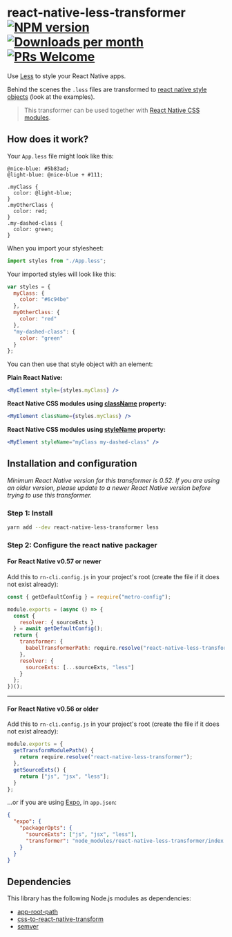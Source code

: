 # react-native-less-transformer [![NPM version](http://img.shields.io/npm/v/react-native-less-transformer.svg)](https://www.npmjs.org/package/react-native-less-transformer) [![Downloads per month](https://img.shields.io/npm/dm/react-native-less-transformer.svg)](http://npmcharts.com/compare/react-native-less-transformer?periodLength=30) [![PRs Welcome](https://img.shields.io/badge/PRs-welcome-brightgreen.svg)](https://egghead.io/courses/how-to-contribute-to-an-open-source-project-on-github)

Use [Less](http://lesscss.org/) to style your React Native apps.

Behind the scenes the `.less` files are transformed to [react native style objects](https://facebook.github.io/react-native/docs/style.html) (look at the examples).

> This transformer can be used together with [React Native CSS modules](https://github.com/kristerkari/react-native-css-modules).

## How does it work?

Your `App.less` file might look like this:

```less
@nice-blue: #5b83ad;
@light-blue: @nice-blue + #111;

.myClass {
  color: @light-blue;
}
.myOtherClass {
  color: red;
}
.my-dashed-class {
  color: green;
}
```

When you import your stylesheet:

```js
import styles from "./App.less";
```

Your imported styles will look like this:

```js
var styles = {
  myClass: {
    color: "#6c94be"
  },
  myOtherClass: {
    color: "red"
  },
  "my-dashed-class": {
    color: "green"
  }
};
```

You can then use that style object with an element:

**Plain React Native:**

```jsx
<MyElement style={styles.myClass} />
```

**React Native CSS modules using [className](https://github.com/kristerkari/babel-plugin-react-native-classname-to-style) property:**

```jsx
<MyElement className={styles.myClass} />
```

**React Native CSS modules using [styleName](https://github.com/kristerkari/babel-plugin-react-native-stylename-to-style) property:**

```jsx
<MyElement styleName="myClass my-dashed-class" />
```

## Installation and configuration

_Minimum React Native version for this transformer is 0.52. If you are using an older version, please update to a newer React Native version before trying to use this transformer._

### Step 1: Install

```sh
yarn add --dev react-native-less-transformer less
```

### Step 2: Configure the react native packager

#### For React Native v0.57 or newer

Add this to `rn-cli.config.js` in your project's root (create the file if it does not exist already):

```js
const { getDefaultConfig } = require("metro-config");

module.exports = (async () => {
  const {
    resolver: { sourceExts }
  } = await getDefaultConfig();
  return {
    transformer: {
      babelTransformerPath: require.resolve("react-native-less-transformer")
    },
    resolver: {
      sourceExts: [...sourceExts, "less"]
    }
  };
})();
```

---

#### For React Native v0.56 or older

Add this to `rn-cli.config.js` in your project's root (create the file if it does not exist already):

```js
module.exports = {
  getTransformModulePath() {
    return require.resolve("react-native-less-transformer");
  },
  getSourceExts() {
    return ["js", "jsx", "less"];
  }
};
```

...or if you are using [Expo](https://expo.io/), in `app.json`:

```json
{
  "expo": {
    "packagerOpts": {
      "sourceExts": ["js", "jsx", "less"],
      "transformer": "node_modules/react-native-less-transformer/index.js"
    }
  }
}
```

## Dependencies

This library has the following Node.js modules as dependencies:

- [app-root-path](https://github.com/inxilpro/node-app-root-path)
- [css-to-react-native-transform](https://github.com/kristerkari/css-to-react-native-transform)
- [semver](https://github.com/npm/node-semver#readme)

